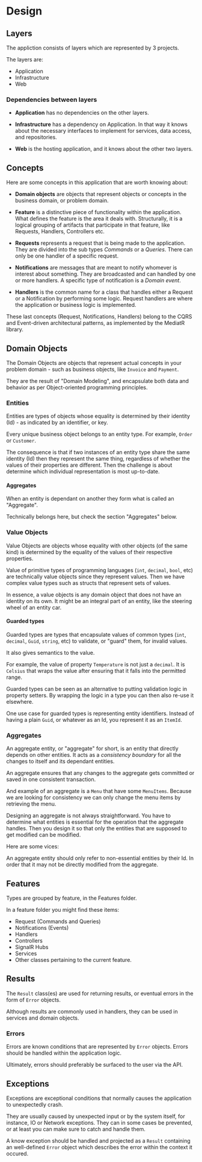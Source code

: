 # Design

## Layers

The appliction consists of layers which are represented by 3 projects.

The layers are:

* Application
* Infrastructure
* Web

### Dependencies between layers

* **Application** has no dependencies on the other layers.

* **Infrastructure** has a dependency on Application. In that way it knows about the necessary interfaces to implement for services, data access, and repositories.

* **Web** is the hosting application, and it knows about the other two layers.

## Concepts

Here are some concepts in this application that are worth knowing about:

* **Domain objects** are objects that represent objects or concepts in the business domain, or problem domain.

* **Feature** is a distinctive piece of functionality within the application. What defines the feature is the area it deals with. Structurally, it is a logical grouping of artifacts that participate in that feature, like Requests, Handlers, Controllers etc.

* **Requests** represents a request that is being made to the application. They are divided into the sub types _Commands_ or a _Queries_. There can only be one handler of a specific request.

* **Notifications** are messages that are meant to notify whomever is interest about something. They are broadcasted and can handled by one or more handlers. A specific type of notification is a _Domain event_.

* **Handlers** is the common name for a class that handles either a Request or a Notification by performing some logic. Request handlers are where the application or business logic is implemented.

These last concepts (Request, Notifications, Handlers) belong to the CQRS and Event-driven architectural patterns, as implemented by the MediatR library.

## Domain Objects

The Domain Objects are objects that represent actual concepts in your problem domain - such as business objects, like ```Invoice``` and ```Payment```.

They are the result of "Domain Modeling", and encapsulate both data and behavior as per Object-oriented programming principles.

### Entities

Entities are types of objects whose equality is determined by their identity (Id) - as indicated by an identifier, or key.

Every unique business object belongs to an entity type. For example, ``Order`` or ``Customer``. 

The consequence is that if two instances of an entity type share the same identity (Id) then they represent the same thing, regardless of whether the values of their properties are different. Then the challenge is about determine which individual representation is most up-to-date.

#### Aggregates

When an entity is dependant on another they  form what is called an "Aggregate". 

Technically belongs here, but check the section "Aggregates" below.

### Value Objects

Value Objects are objects whose equality with other objects (of the same kind) is determined by the equality of the values of their respective properties.

Value of primitive types of programming languages (``int``, ``decimal``, ``bool``, etc) are technically value objects since they represent values. Then we have complex value types such as structs that represent sets of values.

In essence, a value objects is any domain object that does not have an identity on its own. It might be an integral part of an entity, like the steering wheel of an entity car.

#### Guarded types

Guarded types are types that encapsulate values of common types (``int``, ``decimal``, ``Guid``, ``string``, etc) to validate, or "guard" them, for invalid values. 

It also gives semantics to the value.

For example, the value of property ```Temperature``` is not just a ``decimal``. It is ``Celsius`` that wraps the value after ensuring that it falls into the permitted range.

Guarded types can be seen as an alternative to putting validation logic in property setters. By wrapping the logic in a type you can then also re-use it elsewhere.

One use case for guarded types is representing entity identifiers. Instead of having a plain ```Guid```, or whatever as an Id, you represent it as an ```ItemId```.

### Aggregates

An aggregate entity, or "aggregate" for short, is an entity that directly depends on other entities. It acts as a _consistency boundary_ for all the changes to itself and its dependant entities. 

An aggregate ensures that any changes to the aggregate gets committed or saved in one consistent transaction.

And example of an aggregate is a ```Menu``` that have some ```MenuItems```. Because we are looking for consistency we can only change the menu items by retrieving the menu.

Designing an aggregate is not always straightforward. You have to determine what entities is essential for the operation that the aggregate handles. Then you design it so that only the entities that are supposed to get modified can be modified.

Here are some vices:

An aggregate entity should only refer to non-essential entities by their Id. In order that it may not be directly modified from the aggregate.

## Features

Types are grouped by feature, in the Features folder.

In a feature folder you might find these items:

* Request (Commands and Queries)
* Notifications (Events)
* Handlers
* Controllers
* SignalR Hubs
* Services
* Other classes pertaining to the current feature.

## Results

The ``Result`` class(es) are used for returning results, or eventual errors in the form of ``Error`` objects.

Although results are commonly used in handlers, they can be used in services and domain objects.

### Errors

Errors are known conditions that are represented by ``Error`` objects. Errors should be handled within the application logic.

Ultimately, errors should preferably be surfaced to the user via the API.

## Exceptions

Exceptions are exceptional conditions that normally causes the application to unexpectedly crash.

They are usually caused by unexpected input or by the system itself, for instance, IO or Network exceptions. They can in some cases be prevented, or at least you can make sure to catch and handle them.

A know exception should be handled and projected as a ``Result`` containing an well-defined ``Error`` object which describes the error within the context it occured.